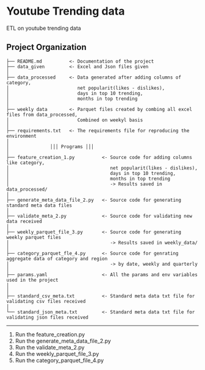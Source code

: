 Youtube Trending data
==============================

ETL on youtube trending data

Project Organization
------------

    ├── README.md          <- Documentation of the project
    ├── data_given         <- Excel and Json files given
    │
    ├── data_processed     <- Data generated after adding columns of category,
    │                         net popularit(likes - dislikes), 
    │                         days in top 10 trending,
    │                         months in top trending
    │
    ├── weekly data        <- Parquet files created by combing all excel files from data_processed,
    │                         Combined on weekyl basis
    │
    ├── requirements.txt   <- The requirements file for reproducing the environment
    │
    │               │││ Programs │││
    │
    ├── feature_creation_1.py          <- Source code for adding columns like category,
    │                                     net popularit(likes - dislikes), 
    │                                     days in top 10 trending,
    │                                     months in top trending
    │                                     -> Results saved in data_processed/
    │  
    ├── generate_meta_data_file_2.py   <- Source code for generating standard meta data files
    │  
    ├── validate_meta_2.py             <- Source code for validating new data received
    │  
    ├── weekly_parquet_file_3.py       <- Source code for generating weekly parquet files
    │                                     -> Results saved in weekly_data/ 
    │  
    ├── category_parquet_fle_4.py      <- Source code for genrating aggregate data of category and region
    │                                     -> by date, weekly and quarterly
    │  
    ├── params.yaml                    <- All the params and env variables used in the project
    │                                     
    │  
    ├── standard_csv_meta.txt          <- Standard meta data txt file for validating csv files received 
    │
    └── standard_json_meta.txt         <- Standard meta data txt file for validating json files received


--------

1. Run the feature_creation.py
2. Run the generate_meta_data_file_2.py
3. Run the validate_meta_2.py
4. Run the weekly_parquet_file_3.py
5. Run the category_parquet_file_4.py 